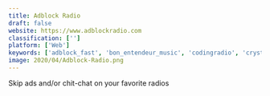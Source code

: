 ```yaml
---
title: Adblock Radio
draft: false 
website: https://www.adblockradio.com
classification: ['']
platform: ['Web']
keywords: ['adblock_fast', 'bon_entendeur_music', 'codingradio', 'crystal', 'dank_mono', 'graphic_foundry', 'intently', 'midnight_snack', 'noiseblend', 'noon_pacific', 'opera_vpn_for_ios', 'pacemaker', 'peace', 'rentork', 'sift_app', 'spotify.me', 'stopad_pro', 'streamforever', 'unreel.fm', 'cmd.fm', 'djay_pro_for_ipad', 'musicforprogramming();']
image: 2020/04/Adblock-Radio.png
---
```

Skip ads and/or chit-chat on your favorite radios